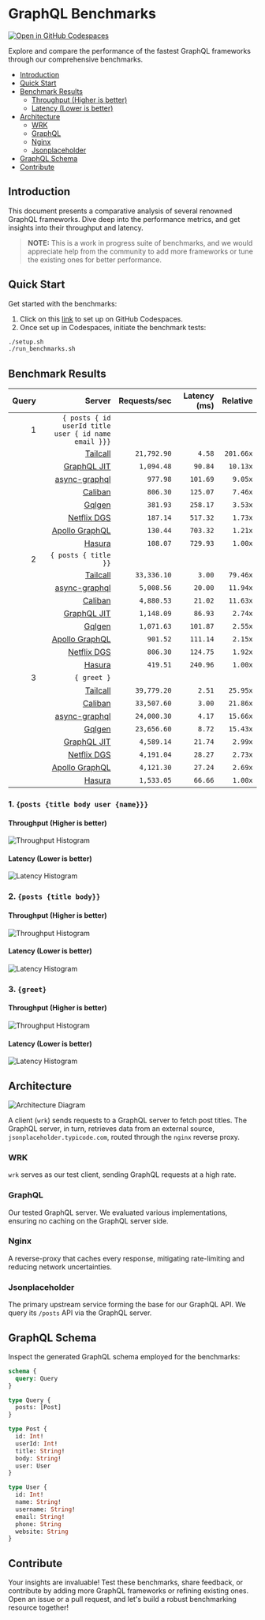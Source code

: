 # GraphQL Benchmarks <!-- omit from toc -->

[![Open in GitHub Codespaces](https://github.com/codespaces/badge.svg)](https://codespaces.new/tailcallhq/graphql-benchmarks)

Explore and compare the performance of the fastest GraphQL frameworks through our comprehensive benchmarks.

- [Introduction](#introduction)
- [Quick Start](#quick-start)
- [Benchmark Results](#benchmark-results)
  - [Throughput (Higher is better)](#throughput-higher-is-better)
  - [Latency (Lower is better)](#latency-lower-is-better)
- [Architecture](#architecture)
  - [WRK](#wrk)
  - [GraphQL](#graphql)
  - [Nginx](#nginx)
  - [Jsonplaceholder](#jsonplaceholder)
- [GraphQL Schema](#graphql-schema)
- [Contribute](#contribute)

[Tailcall]: https://github.com/tailcallhq/tailcall
[Gqlgen]: https://github.com/99designs/gqlgen
[Apollo GraphQL]: https://github.com/apollographql/apollo-server
[Netflix DGS]: https://github.com/netflix/dgs-framework
[Caliban]: https://github.com/ghostdogpr/caliban
[async-graphql]: https://github.com/async-graphql/async-graphql
[Hasura]: https://github.com/hasura/graphql-engine
[GraphQL JIT]: https://github.com/zalando-incubator/graphql-jit

## Introduction

This document presents a comparative analysis of several renowned GraphQL frameworks. Dive deep into the performance metrics, and get insights into their throughput and latency.

> **NOTE:** This is a work in progress suite of benchmarks, and we would appreciate help from the community to add more frameworks or tune the existing ones for better performance.

## Quick Start

Get started with the benchmarks:

1. Click on this [link](https://codespaces.new/tailcallhq/graphql-benchmarks) to set up on GitHub Codespaces.
2. Once set up in Codespaces, initiate the benchmark tests:

```bash
./setup.sh
./run_benchmarks.sh
```

## Benchmark Results

<!-- PERFORMANCE_RESULTS_START -->

| Query | Server | Requests/sec | Latency (ms) | Relative |
|-------:|--------:|--------------:|--------------:|---------:|
| 1 | `{ posts { id userId title user { id name email }}}` |
|| [Tailcall] | `21,792.90` | `4.58` | `201.66x` |
|| [GraphQL JIT] | `1,094.48` | `90.84` | `10.13x` |
|| [async-graphql] | `977.98` | `101.69` | `9.05x` |
|| [Caliban] | `806.30` | `125.07` | `7.46x` |
|| [Gqlgen] | `381.93` | `258.17` | `3.53x` |
|| [Netflix DGS] | `187.14` | `517.32` | `1.73x` |
|| [Apollo GraphQL] | `130.44` | `703.32` | `1.21x` |
|| [Hasura] | `108.07` | `729.93` | `1.00x` |
| 2 | `{ posts { title }}` |
|| [Tailcall] | `33,336.10` | `3.00` | `79.46x` |
|| [async-graphql] | `5,008.56` | `20.00` | `11.94x` |
|| [Caliban] | `4,880.53` | `21.02` | `11.63x` |
|| [GraphQL JIT] | `1,148.09` | `86.93` | `2.74x` |
|| [Gqlgen] | `1,071.63` | `101.87` | `2.55x` |
|| [Apollo GraphQL] | `901.52` | `111.14` | `2.15x` |
|| [Netflix DGS] | `806.30` | `124.75` | `1.92x` |
|| [Hasura] | `419.51` | `240.96` | `1.00x` |
| 3 | `{ greet }` |
|| [Tailcall] | `39,779.20` | `2.51` | `25.95x` |
|| [Caliban] | `33,507.60` | `3.00` | `21.86x` |
|| [async-graphql] | `24,000.30` | `4.17` | `15.66x` |
|| [Gqlgen] | `23,656.60` | `8.72` | `15.43x` |
|| [GraphQL JIT] | `4,589.14` | `21.74` | `2.99x` |
|| [Netflix DGS] | `4,191.04` | `28.27` | `2.73x` |
|| [Apollo GraphQL] | `4,121.30` | `27.24` | `2.69x` |
|| [Hasura] | `1,533.05` | `66.66` | `1.00x` |

<!-- PERFORMANCE_RESULTS_END -->



### 1. `{posts {title body user {name}}}`
#### Throughput (Higher is better)

![Throughput Histogram](assets/req_sec_histogram1.png)

#### Latency (Lower is better)

![Latency Histogram](assets/latency_histogram1.png)

### 2. `{posts {title body}}`
#### Throughput (Higher is better)

![Throughput Histogram](assets/req_sec_histogram2.png)

#### Latency (Lower is better)

![Latency Histogram](assets/latency_histogram2.png)

### 3. `{greet}`
#### Throughput (Higher is better)

![Throughput Histogram](assets/req_sec_histogram3.png)

#### Latency (Lower is better)

![Latency Histogram](assets/latency_histogram3.png)

## Architecture

![Architecture Diagram](assets/architecture.png)

A client (`wrk`) sends requests to a GraphQL server to fetch post titles. The GraphQL server, in turn, retrieves data from an external source, `jsonplaceholder.typicode.com`, routed through the `nginx` reverse proxy.

### WRK

`wrk` serves as our test client, sending GraphQL requests at a high rate.

### GraphQL

Our tested GraphQL server. We evaluated various implementations, ensuring no caching on the GraphQL server side.

### Nginx

A reverse-proxy that caches every response, mitigating rate-limiting and reducing network uncertainties.

### Jsonplaceholder

The primary upstream service forming the base for our GraphQL API. We query its `/posts` API via the GraphQL server.

## GraphQL Schema

Inspect the generated GraphQL schema employed for the benchmarks:

```graphql
schema {
  query: Query
}

type Query {
  posts: [Post]
}

type Post {
  id: Int!
  userId: Int!
  title: String!
  body: String!
  user: User
}

type User {
  id: Int!
  name: String!
  username: String!
  email: String!
  phone: String
  website: String
}
```

## Contribute

Your insights are invaluable! Test these benchmarks, share feedback, or contribute by adding more GraphQL frameworks or refining existing ones. Open an issue or a pull request, and let's build a robust benchmarking resource together!
